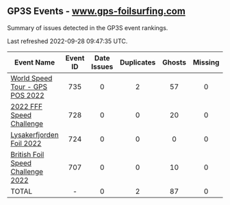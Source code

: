 ## GP3S Events - www.gps-foilsurfing.com

Summary of issues detected in the GP3S event rankings.

Last refreshed 2022-09-28 09:47:35 UTC.

| Event Name | Event ID | Date Issues | Duplicates | Ghosts | Missing | Incorrect | Actions |
| ---------- | :------: | :---------: | :--------: | :----: | :-----: | :-------: | :-----: |
| [World Speed Tour - GPS POS 2022](735.md) | 735 | 0 | 2 | 57 | 0 | 0 | 6 |
| [2022 FFF Speed Challenge](728.md) | 728 | 0 | 0 | 20 | 0 | 0 | 2 |
| [Lysakerfjorden Foil 2022](724.md) | 724 | 0 | 0 | 0 | 0 | 23 | 4 |
| [British Foil Speed Challenge 2022](707.md) | 707 | 0 | 0 | 10 | 0 | 8 | 2 |
| TOTAL | - | 0 | 2 | 87 | 0 | 31 | 14 |
